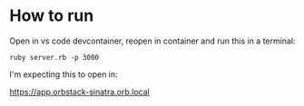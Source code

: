 # How to run

Open in vs code devcontainer, reopen in container and run this in a terminal:

`ruby server.rb -p 3000`


I'm expecting this to open in:

https://app.orbstack-sinatra.orb.local